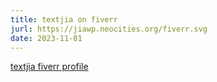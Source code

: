 ```yaml
---
title: textjia on fiverr
jurl: https://jiawp.neocities.org/fiverr.svg
date: 2023-11-01
---
```

[textjia fiverr profile](https://fiverr.com/textjia)